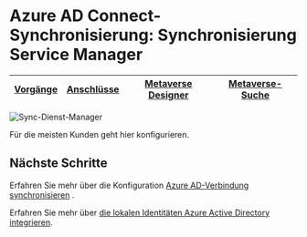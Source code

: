 <properties
    pageTitle="Azure AD Connect-Synchronisierung: Synchronisierung Service Manager-UI | Microsoft Azure"
    description="Verstehen der Metaverse Designer-Registerkarte Synchronisierung Service Manager Azure AD Connect."
    services="active-directory"
    documentationCenter=""
    authors="andkjell"
    manager="femila"
    editor=""/>

<tags
    ms.service="active-directory"
    ms.workload="identity"
    ms.tgt_pltfrm="na"
    ms.devlang="na"
    ms.topic="article"
    ms.date="09/07/2016"
    ms.author="billmath"/>


# <a name="azure-ad-connect-sync-synchronization-service-manager"></a>Azure AD Connect-Synchronisierung: Synchronisierung Service Manager

[Vorgänge](active-directory-aadconnectsync-service-manager-ui-operations.md) | [Anschlüsse](active-directory-aadconnectsync-service-manager-ui-connectors.md) | [Metaverse Designer](active-directory-aadconnectsync-service-manager-ui-mvdesigner.md) | [Metaverse-Suche](active-directory-aadconnectsync-service-manager-ui-mvsearch.md)
--- | --- | --- | ---

![Sync-Dienst-Manager](./media/active-directory-aadconnectsync-service-manager-ui/mvdesigner.png)

Für die meisten Kunden geht hier konfigurieren.

## <a name="next-steps"></a>Nächste Schritte
Erfahren Sie mehr über die Konfiguration [Azure AD-Verbindung synchronisieren](active-directory-aadconnectsync-whatis.md) .

Erfahren Sie mehr über [die lokalen Identitäten Azure Active Directory integrieren](active-directory-aadconnect.md).
